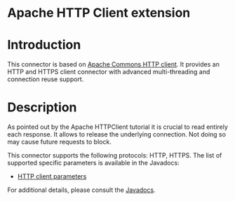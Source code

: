 Apache HTTP Client extension
============================

Introduction
============

This connector is based on [Apache Commons HTTP
client](http://hc.apache.org/httpcomponents-client/).
It provides an HTTP and HTTPS client connector with advanced
multi-threading and connection reuse support.

Description
===========

As pointed out by the Apache HTTPClient tutorial it is crucial to read
entirely each response. It allows to release the underlying connection.
Not doing so may cause future requests to block.

This connector supports the following protocols: HTTP, HTTPS. The list
of supported specific parameters is available in the Javadocs:

-   [HTTP client
    parameters](http://restlet.org/learn/javadocs/2.0/jse/ext/org/restlet/ext/httpclient/HttpClientHelper.html)

For additional details, please consult the
[Javadocs](http://restlet.org/learn/javadocs/2.0/jse/ext/org/restlet/ext/httpclient/package-summary.html).


